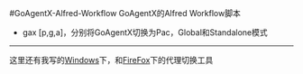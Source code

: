 #GoAgentX-Alfred-Workflow
GoAgentX的Alfred Workflow脚本

* gax [p,g,a]，分别将GoAgentX切换为Pac，Global和Standalone模式

---
这里还有我写的[Windows](https://github.com/AnyOfYou/Windows-AHK-SwitchProxy)下，和[FireFox](https://github.com/AnyOfYou/AutoProxy-Vimperator-Plugin)下的代理切换工具
